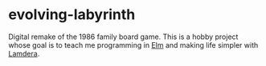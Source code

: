 # evolving-labyrinth
Digital remake of the 1986 family board game. This is a hobby project whose goal is to teach me programming in [Elm](https://elm-lang.org) and making life simpler with [Lamdera](https://lamdera.com).
